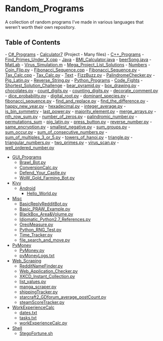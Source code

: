 Random_Programs
===============

A collection of random programs I've made in various languages that weren't worth their own repository.

<h2> Table of Contents </h2>
- <a href="https://github.com/ArnoldM904/Random_Programs/tree/master/C%23_Programs/">C#_Programs</a>
  - <a href="https://github.com/ArnoldM904/Random_Programs/tree/master/C%23_Programs/Calculator7">Calculator7</a> (Project - Many files)
- <a href="https://github.com/ArnoldM904/Random_Programs/tree/master/C%2B%2B_Programs">C++_Programs</a>
  - <a href="https://github.com/ArnoldM904/Random_Programs/blob/master/C%2B%2B_Programs/Find_Primes_Under_X.cpp">Find_Primes_Under_X.cpp</a>
- <a href="https://github.com/ArnoldM904/Random_Programs/tree/master/Java">Java</a>
  - <a href="https://github.com/ArnoldM904/Random_Programs/blob/master/Java/BMI_Calculator.java">BMI_Calculator.java</a>
  - <a href="https://github.com/ArnoldM904/Random_Programs/blob/master/Java/beerSong.java">beerSong.java</a>
- <a href="https://github.com/ArnoldM904/Random_Programs/tree/master/MatLab">MatLab</a>
  - <a href="https://github.com/ArnoldM904/Random_Programs/blob/master/MatLab/Virus_Simulation.m">Virus_Simulation.m</a> 
- <a href="https://github.com/ArnoldM904/Random_Programs/tree/master/Mega_Project_List_Solutions">Mega_Project_List_Solutions</a>
  - <a href="https://github.com/ArnoldM904/Random_Programs/tree/master/Mega_Project_List_Solutions/Numbers">Numbers</a>
    - <a href="https://github.com/ArnoldM904/Random_Programs/blob/master/Mega_Project_List_Solutions/Numbers/Coin_Flip.py">Coin_Flip.py</a>
    - <a href="https://github.com/ArnoldM904/Random_Programs/blob/master/Mega_Project_List_Solutions/Numbers/Fibonacci_Sequence.cpp">Fibonacci_Sequence.cpp</a>
    - <a href="https://github.com/ArnoldM904/Random_Programs/blob/master/Mega_Project_List_Solutions/Numbers/Fibonacci_Sequence.py">Fibonacci_Sequence.py</a>
    - <a href="https://github.com/ArnoldM904/Random_Programs/blob/master/Mega_Project_List_Solutions/Numbers/Tax_Calc.cpp">Tax_Calc.cpp</a>
    - <a href="https://github.com/ArnoldM904/Random_Programs/blob/master/Mega_Project_List_Solutions/Numbers/Tax_Calc.py">Tax_Calc.py</a>
  - <a href="https://github.com/ArnoldM904/Random_Programs/tree/master/Mega_Project_List_Solutions/Text">Text</a>
    - <a href="https://github.com/ArnoldM904/Random_Programs/blob/master/Mega_Project_List_Solutions/Text/FizzBuzz.py">FizzBuzz.py</a>
    - <a href="https://github.com/ArnoldM904/Random_Programs/blob/master/Mega_Project_List_Solutions/Text/PalindromeChecker.py">PalindromeChecker.py</a>
    - <a href="https://github.com/ArnoldM904/Random_Programs/blob/master/Mega_Project_List_Solutions/Text/Pig_Latin.py">Pig_Latin.py</a>
    - <a href="https://github.com/ArnoldM904/Random_Programs/blob/master/Mega_Project_List_Solutions/Text/Pig_Latin.py">Reverse_String.py</a>
- <a href="https://github.com/ArnoldM904/Random_Programs/tree/master/Python_Programs">Python_Programs</a>
  - <a href="https://github.com/ArnoldM904/Random_Programs/tree/master/Python_Programs/Code_Fights">Code_Fights</a>
    - <a href="https://github.com/ArnoldM904/Random_Programs/tree/master/Python_Programs/Code_Fights/Shortest_Solution_Challenge">Shortest_Solution_Challenge</a>
      - <a href="https://github.com/ArnoldM904/Random_Programs/blob/master/Python_Programs/Code_Fights/Shortest_Solution_Challenge/bear_pyramid.py">bear_pyramid.py</a>
      - <a href="https://github.com/ArnoldM904/Random_Programs/blob/master/Python_Programs/Code_Fights/Shortest_Solution_Challenge/box_drawing.py">box_drawing.py</a>
      - <a href="https://github.com/ArnoldM904/Random_Programs/blob/master/Python_Programs/Code_Fights/Shortest_Solution_Challenge/chocolates.py">chocolates.py</a>
      - <a href="https://github.com/ArnoldM904/Random_Programs/blob/master/Python_Programs/Code_Fights/Shortest_Solution_Challenge/count_digits.py">count_digits.py</a>
      - <a href="https://github.com/ArnoldM904/Random_Programs/blob/master/Python_Programs/Code_Fights/Shortest_Solution_Challenge/counting_digits.py">counting_digits.py</a>
      - <a href="https://github.com/ArnoldM904/Random_Programs/blob/master/Python_Programs/Code_Fights/Shortest_Solution_Challenge/decorate_comment.py">decorate_comment.py</a>
      - <a href="https://github.com/ArnoldM904/Random_Programs/blob/master/Python_Programs/Code_Fights/Shortest_Solution_Challenge/dice_probability.py">dice_probability.py</a>
      - <a href="https://github.com/ArnoldM904/Random_Programs/blob/master/Python_Programs/Code_Fights/Shortest_Solution_Challenge/digital_root.py">digital_root.py</a>
      - <a href="https://github.com/ArnoldM904/Random_Programs/blob/master/Python_Programs/Code_Fights/Shortest_Solution_Challenge/dominant_species.py">dominant_species.py</a>
      - <a href="https://github.com/ArnoldM904/Random_Programs/blob/master/Python_Programs/Code_Fights/Shortest_Solution_Challenge/fibonacci_sequence.py">fibonacci_sequence.py</a>
      - <a href="https://github.com/ArnoldM904/Random_Programs/blob/master/Python_Programs/Code_Fights/Shortest_Solution_Challenge/find_and_replace.py">find_and_replace.py</a>
      - <a href="https://github.com/ArnoldM904/Random_Programs/blob/master/Python_Programs/Code_Fights/Shortest_Solution_Challenge/find_the_difference.py">find_the_difference.py</a>
      - <a href="https://github.com/ArnoldM904/Random_Programs/blob/master/Python_Programs/Code_Fights/Shortest_Solution_Challenge/happy_new_year.py">happy_new_year.py</a>
      - <a href="https://github.com/ArnoldM904/Random_Programs/blob/master/Python_Programs/Code_Fights/Shortest_Solution_Challenge/hexadecimal.py">hexadecimal.py</a>
      - <a href="https://github.com/ArnoldM904/Random_Programs/blob/master/Python_Programs/Code_Fights/Shortest_Solution_Challenge/integer_average.py">integer_average.py</a>
      - <a href="https://github.com/ArnoldM904/Random_Programs/blob/master/Python_Programs/Code_Fights/Shortest_Solution_Challenge/is_bin_symmetry.py">is_bin_symmetry</a>
      - <a href="https://github.com/ArnoldM904/Random_Programs/blob/master/Python_Programs/Code_Fights/Shortest_Solution_Challenge/last_power.py">last_power.py</a>
      - <a href="https://github.com/ArnoldM904/Random_Programs/blob/master/Python_Programs/Code_Fights/Shortest_Solution_Challenge/majority_element.py">majority_element.py</a>
      - <a href="https://github.com/ArnoldM904/Random_Programs/blob/master/Python_Programs/Code_Fights/Shortest_Solution_Challenge/merge_arrays.py">merge_arrays.py</a>
      - <a href="https://github.com/ArnoldM904/Random_Programs/blob/master/Python_Programs/Code_Fights/Shortest_Solution_Challenge/nth_row_sum.py">nth_row_sum.py</a>
      - <a href="https://github.com/ArnoldM904/Random_Programs/blob/master/Python_Programs/Code_Fights/Shortest_Solution_Challenge/number_of_zeros.py">number_of_zeros.py</a>
      - <a href="https://github.com/ArnoldM904/Random_Programs/blob/master/Python_Programs/Code_Fights/Shortest_Solution_Challenge/palindromic_number.py">palindromic_number.py</a>
      - <a href="https://github.com/ArnoldM904/Random_Programs/blob/master/Python_Programs/Code_Fights/Shortest_Solution_Challenge/permutations_sum.py">permutations_sum</a>
      - <a href="https://github.com/ArnoldM904/Random_Programs/blob/master/Python_Programs/Code_Fights/Shortest_Solution_Challenge/pig_latin.py">pig_latin.py</a>
      - <a href="https://github.com/ArnoldM904/Random_Programs/blob/master/Python_Programs/Code_Fights/Shortest_Solution_Challenge/press_button.py">press_button.py</a>
      - <a href="https://github.com/ArnoldM904/Random_Programs/blob/master/Python_Programs/Code_Fights/Shortest_Solution_Challenge/reverse_number.py">reverse_number.py</a>
      - <a href="https://github.com/ArnoldM904/Random_Programs/blob/master/Python_Programs/Code_Fights/Shortest_Solution_Challenge/same_encryption.py">same_encryption.py</a>
      - <a href="https://github.com/ArnoldM904/Random_Programs/blob/master/Python_Programs/Code_Fights/Shortest_Solution_Challenge/smallest_negative.py">smallest_negative.py</a>
      - <a href="https://github.com/ArnoldM904/Random_Programs/blob/master/Python_Programs/Code_Fights/Shortest_Solution_Challenge/sum_groups.py">sum_groups.py</a>
      - <a href="https://github.com/ArnoldM904/Random_Programs/blob/master/Python_Programs/Code_Fights/Shortest_Solution_Challenge/sum_occur.py">sum_occur.py</a>
      - <a href="https://github.com/ArnoldM904/Random_Programs/blob/master/Python_Programs/Code_Fights/Shortest_Solution_Challenge/sum_of_consecutive_numbers.py">sum_of_consecutive_numbers.py</a>
      - <a href="https://github.com/ArnoldM904/Random_Programs/blob/master/Python_Programs/Code_Fights/Shortest_Solution_Challenge/sum_of_multiples_3_or_5.py">sum_of_multiples_3_or_5.py</a>
      - <a href="https://github.com/ArnoldM904/Random_Programs/blob/master/Python_Programs/Code_Fights/Shortest_Solution_Challenge/towers_of_hanoi.py">towers_of_hanoi.py</a>
      - <a href="https://github.com/ArnoldM904/Random_Programs/blob/master/Python_Programs/Code_Fights/Shortest_Solution_Challenge/triangle.py">triangle.py</a>
      - <a href="https://github.com/ArnoldM904/Random_Programs/blob/master/Python_Programs/Code_Fights/Shortest_Solution_Challenge/triangular_numbers.py">triangular_numbers.py</a>
      - <a href="https://github.com/ArnoldM904/Random_Programs/blob/master/Python_Programs/Code_Fights/Shortest_Solution_Challenge/two_primes.py">two_primes.py</a>
      - <a href="https://github.com/ArnoldM904/Random_Programs/blob/master/Python_Programs/Code_Fights/Shortest_Solution_Challenge/virus_scan.py">virus_scan.py</a>
      - <a href="https://github.com/ArnoldM904/Random_Programs/blob/master/Python_Programs/Code_Fights/Shortest_Solution_Challenge/well_ordered_number.py">well_ordered_number.py</a>

  - <a href="https://github.com/ArnoldM904/Random_Programs/tree/master/Python_Programs/GUI_Programs">GUI_Programs</a>
    - <a href="https://github.com/ArnoldM904/Random_Programs/blob/master/Python_Programs/GUI_Programs/Brawl_Bot.py">Brawl_Bot.py</a>
    - <a href="https://github.com/ArnoldM904/Random_Programs/blob/master/Python_Programs/GUI_Programs/ConversionCalc.py">ConversionCalc.py</a>
    - <a href="https://github.com/ArnoldM904/Random_Programs/blob/master/Python_Programs/GUI_Programs/Defend_Your_Castle.py">Defend_Your_Castle.py</a>
    - <a href="https://github.com/ArnoldM904/Random_Programs/blob/master/Python_Programs/GUI_Programs/WoW_Gold_Farming_Bot.py">WoW_Gold_Farming_Bot.py</a>
  - <a href="https://github.com/ArnoldM904/Random_Programs/tree/master/Python_Programs/Kivy/Android">Kivy</a>
    - <a href="https://github.com/ArnoldM904/Random_Programs/tree/master/Python_Programs/Kivy/Android">Android</a>
      - <a href="https://github.com/ArnoldM904/Random_Programs/blob/master/Python_Programs/Kivy/Android/Hello_World.py">Hello_World.py</a>
  - <a href="https://github.com/ArnoldM904/Random_Programs/tree/master/Python_Programs/Misc">Misc</a>
    - <a href="https://github.com/ArnoldM904/Random_Programs/blob/master/Python_Programs/Misc/BasicReplyRedditBot.py">BasicReplyRedditBot.py</a>
    - <a href="https://github.com/ArnoldM904/Random_Programs/blob/master/Python_Programs/Misc/Basic_PRAW_Example.py">Basic_PRAW_Example.py</a>
    - <a href="https://github.com/ArnoldM904/Random_Programs/blob/master/Python_Programs/Misc/BlackBox_Area%26Volume.py">BlackBox_Area&Volume.py</a>
    - <a href="https://github.com/ArnoldM904/Random_Programs/blob/master/Python_Programs/Misc/Idiomatic_Python2.7_References.py">Idiomatic_Python2.7_References.py</a>
    - <a href="https://github.com/ArnoldM904/Random_Programs/blob/master/Python_Programs/Misc/OreoMeasure.py">OreoMeasure.py</a>
    - <a href="https://github.com/ArnoldM904/Random_Programs/blob/master/Python_Programs/Misc/Python_RNG_Test.py">Python_RNG_Test.py</a>
    - <a href="https://github.com/ArnoldM904/Random_Programs/blob/master/Python_Programs/Misc/Time_Tracker.py">Time_Tracker.py</a>
    - <a href="https://github.com/ArnoldM904/Random_Programs/blob/master/Python_Programs/Misc/file_search_and_move.py">file_search_and_move.py</a>
  - <a href="https://github.com/ArnoldM904/Random_Programs/tree/master/Python_Programs/PyMoney">PyMoney</a>
    - <a href="https://github.com/ArnoldM904/Random_Programs/blob/master/Python_Programs/PyMoney/PyMoney.py">PyMoney.py</a>
    - <a href="https://github.com/ArnoldM904/Random_Programs/blob/master/Python_Programs/PyMoney/pyMoneyLogs.txt">pyMoneyLogs.txt</a>
  - <a href="https://github.com/ArnoldM904/Random_Programs/tree/master/Python_Programs/Web_Scraping">Web_Scraping</a>
    - <a href="https://github.com/ArnoldM904/Random_Programs/blob/master/Python_Programs/Web_Scraping/RedditNameFinder.py">RedditNameFinder.py</a>
    - <a href="https://github.com/ArnoldM904/Random_Programs/blob/master/Python_Programs/Web_Scraping/Web_Application_Checker.py">Web_Application_Checker.py</a>
    - <a href="https://github.com/ArnoldM904/Random_Programs/blob/master/Python_Programs/Web_Scraping/XKCD_Instant_Collection.py">XKCD_Instant_Collection.py</a>
    - <a href="https://github.com/ArnoldM904/Random_Programs/blob/master/Python_Programs/Web_Scraping/list_values.py">list_values.py</a>
    - <a href="https://github.com/ArnoldM904/Random_Programs/blob/master/Python_Programs/Web_Scraping/manga_scraper.py">manga_scraper.py</a>
    - <a href="https://github.com/ArnoldM904/Random_Programs/blob/master/Python_Programs/Web_Scraping/shippingTracker.py">shippingTracker.py</a>
    - <a href="https://github.com/ArnoldM904/Random_Programs/blob/master/Python_Programs/Web_Scraping/starcraft2_GDforum_average_postCount.py">starcraft2_GDforum_average_postCount.py</a>
    - <a href="https://github.com/ArnoldM904/Random_Programs/blob/master/Python_Programs/Web_Scraping/steamScoreTracker.py">steamScoreTracker.py</a>
  - <a href="https://github.com/ArnoldM904/Random_Programs/tree/master/Python_Programs/workExperienceCalc">WorkExperienceCalc</a>
    - <a href="https://github.com/ArnoldM904/Random_Programs/blob/master/Python_Programs/workExperienceCalc/dates.txt">dates.txt</a>
    - <a href="https://github.com/ArnoldM904/Random_Programs/blob/master/Python_Programs/workExperienceCalc/tasks.txt">tasks.txt</a>
    - <a href="https://github.com/ArnoldM904/Random_Programs/blob/master/Python_Programs/workExperienceCalc/workExperienceCalc.py">workExperienceCalc.py</a>
- <a href="https://github.com/ArnoldM904/Random_Programs/tree/master/Shell">Shell</a>
  - <a href="https://github.com/ArnoldM904/Random_Programs/blob/master/Shell/StegoFortune.sh">StegoFortune.sh</a> 
